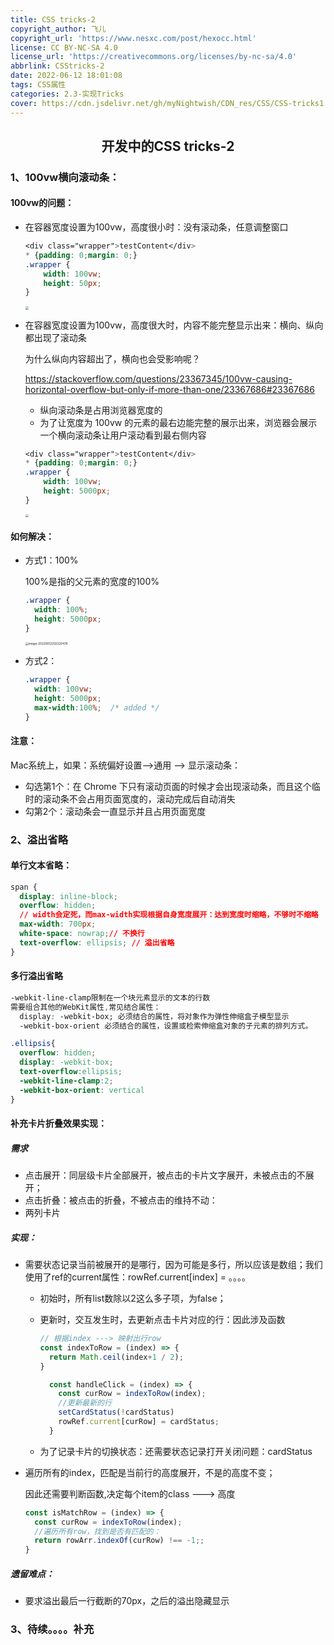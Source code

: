 ```yaml
---
title: CSS tricks-2
copyright_author: 飞儿
copyright_url: 'https://www.nesxc.com/post/hexocc.html'
license: CC BY-NC-SA 4.0
license_url: 'https://creativecommons.org/licenses/by-nc-sa/4.0'
abbrlink: CSStricks-2
date: 2022-06-12 18:01:08
tags: CSS属性
categories: 2.3-实现Tricks
cover: https://cdn.jsdelivr.net/gh/myNightwish/CDN_res/CSS/CSS-tricks1.webp
---
```


## <center>开发中的CSS tricks-2</center>

### 1、100vw横向滚动条：

#### 100vw的问题： ####

* 在容器宽度设置为100vw，高度很小时：没有滚动条，任意调整窗口

  ```css
  <div class="wrapper">testContent</div>
  * {padding: 0;margin: 0;}
  .wrapper {
      width: 100vw;
      height: 50px;
  }
  ```

  <img src="https://cdn.jsdelivr.net/gh/myNightwish/CDN_res/CSS/100vw-1.webp" style="zoom: 33%;" />

* 在容器宽度设置为100vw，高度很大时，内容不能完整显示出来：横向、纵向都出现了滚动条

  为什么纵向内容超出了，横向也会受影响呢？

  https://stackoverflow.com/questions/23367345/100vw-causing-horizontal-overflow-but-only-if-more-than-one/23367686#23367686

  * 纵向滚动条是占用浏览器宽度的
  * 为了让宽度为 100vw 的元素的最右边能完整的展示出来，浏览器会展示一个横向滚动条让用户滚动看到最右侧内容

  ```css
  <div class="wrapper">testContent</div>
  * {padding: 0;margin: 0;}
  .wrapper {
      width: 100vw;
      height: 5000px;
  }
  ```

  <img src="https://cdn.jsdelivr.net/gh/myNightwish/CDN_res/CSS/100vw-2.webp" style="zoom:33%;" />

#### 如何解决：

- 方式1：100%

  100%是指的父元素的宽度的100%

  ```css
  .wrapper {
  	width: 100%;
    height: 5000px;
  }
  ```

  <img src="https://cdn.jsdelivr.net/gh/myNightwish/CDN_res/CSS/100%-resolve.webp" alt="image-20220612202320476" style="zoom:33%;" />

- 方式2：

  ```css
  .wrapper {
    width: 100vw;
    height: 5000px;
    max-width:100%;  /* added */
  }
  ```

#### 注意：

Mac系统上，如果：系统偏好设置-->通用 --> 显示滚动条：

- 勾选第1个：在 Chrome 下只有滚动页面的时候才会出现滚动条，而且这个临时的滚动条不会占用页面宽度的，滚动完成后自动消失
- 勾第2个：滚动条会一直显示并且占用页面宽度

### 2、溢出省略 ###

#### 单行文本省略： ####

```css
span {
  display: inline-block;
  overflow: hidden;
  // width会定死，而max-width实现根据自身宽度展开：达到宽度时缩略，不够时不缩略
  max-width: 700px;   
  white-space: nowrap;// 不换行
  text-overflow: ellipsis; // 溢出省略
}
```

#### 多行溢出省略

```css
-webkit-line-clamp限制在一个块元素显示的文本的行数 
需要组合其他的WebKit属性,常见结合属性：
  display: -webkit-box; 必须结合的属性，将对象作为弹性伸缩盒子模型显示
  -webkit-box-orient 必须结合的属性，设置或检索伸缩盒对象的子元素的排列方式。
```

```css
.ellipsis{
  overflow: hidden;    
  display: -webkit-box;
  text-overflow:ellipsis;    
  -webkit-line-clamp:2;
  -webkit-box-orient: vertical
}
```

#### 补充卡片折叠效果实现： ####

##### 需求 #####

* 点击展开：同层级卡片全部展开，被点击的卡片文字展开，未被点击的不展开；
* 点击折叠：被点击的折叠，不被点击的维持不动：
* 两列卡片

##### 实现： #####

* 需要状态记录当前被展开的是哪行，因为可能是多行，所以应该是数组；我们使用了ref的current属性：rowRef.current[index] = 。。。。

  * 初始时，所有list数除以2这么多子项，为false；

  * 更新时，交互发生时，去更新点击卡片对应的行：因此涉及函数

    ```js
    // 根据index ---> 映射出行row
    const indexToRow = (index) => {
      return Math.ceil(index+1 / 2);
    }
    ```

    ```js
      const handleClick = (index) => {
        const curRow = indexToRow(index);
        //更新最新的行
        setCardStatus(!cardStatus)
        rowRef.current[curRow] = cardStatus;
      }
    ```

  * 为了记录卡片的切换状态：还需要状态记录打开关闭问题：cardStatus

* 遍历所有的index，匹配是当前行的高度展开，不是的高度不变；

  因此还需要判断函数,决定每个item的class ---> 高度

  ```js
  const isMatchRow = (index) => {
    const curRow = indexToRow(index);
    //遍历所有row，找到是否有匹配的：
  	return rowArr.indexOf(curRow) !== -1;;
  }
  ```

##### 遗留难点： #####

* 要求溢出最后一行截断的70px，之后的溢出隐藏显示

### 3、待续。。。。补充 ###

